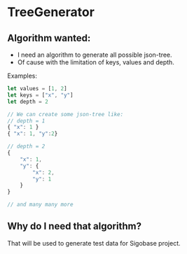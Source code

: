 ﻿# TreeGenerator

## Algorithm wanted:

* I need an algorithm to generate all possible json-tree.
* Of cause with the limitation of keys, values and depth.

Examples:

```javascript
let values = [1, 2]
let keys = ["x", "y"]
let depth = 2

// We can create some json-tree like:
// depth = 1
{ "x": 1 }
{ "x": 1, "y":2}

// depth = 2
{
    "x": 1,
    "y": {
        "x": 2,
        "y": 1
    }
}

// and many many more

```

## Why do I need that algorithm?

That will be used to generate test data for Sigobase project.